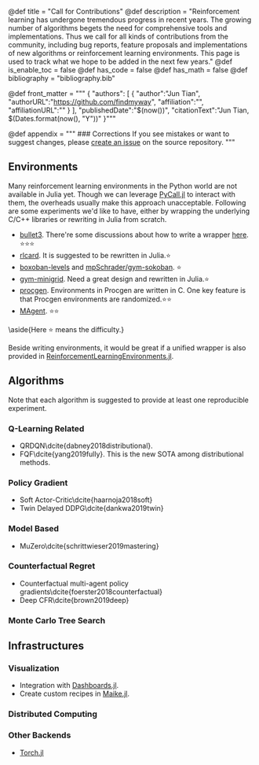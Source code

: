 @def title = "Call for Contributions"
@def description = "Reinforcement learning has undergone tremendous progress in recent years. The growing number of algorithms begets the need for comprehensive tools and implementations. Thus we call for all kinds of contributions from the community, including bug reports, feature proposals and implementations of new algorithms or reinforcement learning environments. This page is used to track what we hope to be added in the next few years."
@def is_enable_toc = false
@def has_code = false
@def has_math = false
@def bibliography = "bibliography.bib"

@def front_matter = """
    {
        "authors": [
            {
                "author":"Jun Tian",
                "authorURL":"https://github.com/findmyway",
                "affiliation":"",
                "affiliationURL":""
            }
        ],
        "publishedDate":"$(now())",
        "citationText":"Jun Tian, $(Dates.format(now(), "Y"))"
    }"""

@def appendix = """
    ### Corrections
    If you see mistakes or want to suggest changes, please [create an issue](https://github.com/JuliaReinforcementLearning/JuliaReinforcementLearning.github.io/issues) on the source repository.
    """

## Environments

Many reinforcement learning environments in the Python world are not available in Julia yet. Though we can leverage [PyCall.jl](https://github.com/JuliaPy/PyCall.jl) to interact with them, the overheads usually make this approach unacceptable. Following are some experiments we'd like to have, either by wrapping the underlying C/C++ libraries or rewriting in Julia from scratch.

- [bullet3](https://github.com/bulletphysics/bullet3). There're some discussions about how to write a wrapper [here](https://github.com/JuliaReinforcementLearning/ReinforcementLearningEnvironments.jl/issues/15). ⭐⭐⭐
- [rlcard](https://github.com/datamllab/rlcard). It is suggested to be rewritten in Julia.⭐
- [boxoban-levels](https://github.com/deepmind/boxoban-levels) and [mpSchrader/gym-sokoban](https://github.com/mpSchrader/gym-sokoban). ⭐
- [gym-minigrid](https://github.com/maximecb/gym-minigrid). Need a great design and rewritten in Julia.⭐
- [procgen](https://github.com/openai/procgen). Environments in Procgen are written in C. One key feature is that Procgen environments are randomized.⭐⭐
- [MAgent](https://github.com/PettingZoo-Team/MAgent). ⭐⭐

\aside{Here ⭐ means the difficulty.}

Beside writing environments, it would be great if a unified wrapper is also provided in [ReinforcementLearningEnvironments.jl](https://github.com/JuliaReinforcementLearning/ReinforcementLearningEnvironments.jl).

## Algorithms

Note that each algorithm is suggested to provide at least one reproducible experiment.

### Q-Learning Related

- QRDQN\dcite{dabney2018distributional}.
- FQF\dcite{yang2019fully}. This is the new SOTA among distributional methods.

### Policy Gradient

- Soft Actor-Critic\dcite{haarnoja2018soft}
- Twin Delayed DDPG\dcite{dankwa2019twin}

### Model Based

- MuZero\dcite{schrittwieser2019mastering}

### Counterfactual Regret

- Counterfactual multi-agent policy gradients\dcite{foerster2018counterfactual}
- Deep CFR\dcite{brown2019deep}

### Monte Carlo Tree Search

## Infrastructures

### Visualization

- Integration with [Dashboards.jl](https://github.com/waralex/Dashboards.jl).
- Create custom recipes in [Maike.jl](http://makie.juliaplots.org/).

### Distributed Computing

### Other Backends

- [Torch.jl](https://github.com/FluxML/Torch.jl)